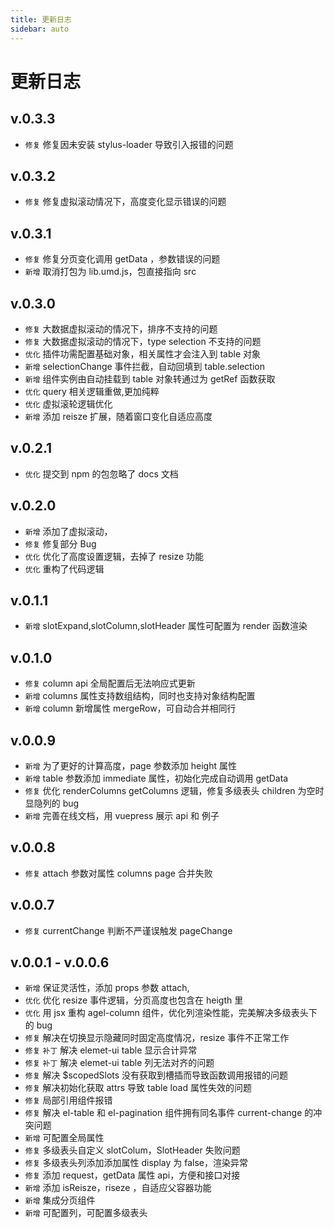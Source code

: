```yaml
---
title: 更新日志
sidebar: auto
---
```


# 更新日志

## v.0.3.3
- `修复` 修复因未安装 stylus-loader 导致引入报错的问题

## v.0.3.2
- `修复` 修复虚拟滚动情况下，高度变化显示错误的问题

## v.0.3.1
- `修复` 修复分页变化调用 getData ，参数错误的问题
- `新增` 取消打包为 lib.umd.js，包直接指向 src

## v.0.3.0
- `修复` 大数据虚拟滚动的情况下，排序不支持的问题
- `修复` 大数据虚拟滚动的情况下，type selection 不支持的问题
- `优化` 插件功需配置基础对象，相关属性才会注入到 table 对象
- `新增` selectionChange 事件拦截，自动回填到 table.selection
- `新增` 组件实例由自动挂载到 table 对象转通过为 getRef 函数获取
- `优化` query 相关逻辑重做,更加纯粹
- `优化` 虚拟滚轮逻辑优化
- `新增` 添加 reisze 扩展，随着窗口变化自适应高度

## v.0.2.1
- `优化` 提交到 npm 的包忽略了 docs 文档

## v.0.2.0

- `新增` 添加了虚拟滚动，
- `修复` 修复部分 Bug
- `优化` 优化了高度设置逻辑，去掉了 resize 功能
- `优化` 重构了代码逻辑

## v.0.1.1

- `新增` slotExpand,slotColumn,slotHeader 属性可配置为 render 函数渲染

## v.0.1.0

- `修复` column api 全局配置后无法响应式更新
- `新增` columns 属性支持数组结构，同时也支持对象结构配置
- `新增` column 新增属性 mergeRow，可自动合并相同行

## v.0.0.9

- `新增` 为了更好的计算高度，page 参数添加 height 属性
- `新增` table 参数添加 immediate 属性，初始化完成自动调用 getData
- `修复` 优化 renderColumns getColumns 逻辑，修复多级表头 children 为空时显隐列的 bug
- `新增` 完善在线文档，用 vuepress 展示 api 和 例子

## v.0.0.8

- `修复` attach 参数对属性 columns page 合并失败

## v.0.0.7

- `修复` currentChange 判断不严谨误触发 pageChange

## v.0.0.1 - v.0.0.6

- `新增` 保证灵活性，添加 props 参数 attach,
- `优化` 优化 resize 事件逻辑，分页高度也包含在 heigth 里
- `优化` 用 jsx 重构 agel-column 组件，优化列渲染性能，完美解决多级表头下的 bug
- `修复` 解决在切换显示隐藏同时固定高度情况，resize 事件不正常工作
- `修复` `补丁` 解决 elemet-ui table 显示合计异常
- `修复` `补丁` 解决 elemet-ui table 列无法对齐的问题
- `修复` 解决 \$scopedSlots 没有获取到槽插而导致函数调用报错的问题
- `修复` 解决初始化获取 attrs 导致 table load 属性失效的问题
- `修复` 局部引用组件报错
- `修复` 解决 el-table 和 el-pagination 组件拥有同名事件 current-change 的冲突问题
- `新增` 可配置全局属性
- `修复` 多级表头自定义 slotColum，SlotHeader 失败问题
- `修复` 多级表头列添加添加属性 display 为 false，渲染异常
- `修复` 添加 request，getData 属性 api，方便和接口对接
- `新增` 添加 isReisze，riseze ，自适应父容器功能
- `新增` 集成分页组件
- `新增` 可配置列，可配置多级表头
